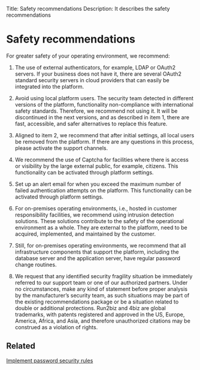 Title: Safety recommendations
Description: It describes the safety recommendations

# Safety recommendations

For greater safety of your operating environment, we recommend:

1. The use of external authenticators, for example, LDAP or OAuth2 servers. If your business does not have it, there are several OAuth2 standard security servers in cloud providers that can easily be integrated into the platform.

2. Avoid using local platform users. The security team detected in different versions of the platform, functionality non-compliance with international safety standards. Therefore, we recommend not using it. It will be discontinued in the next versions, and as described in item 1, there are fast, accessible, and safer alternatives to replace this feature.

3. Aligned to item 2, we recommend that after initial settings, all local users be removed from the platform. If there are any questions in this process, please activate the support channels.

4. We recommend the use of Captcha for facilities where there is access or visibility by the large external public, for example, citizens. This functionality can be activated through platform settings. 

5. Set up an alert email for when you exceed the maximum number of failed authentication attempts on the platform. This functionality can be activated through platform settings.

6. For on-premises operating environments, i.e., hosted in customer responsibility facilities, we recommend using intrusion detection solutions. These solutions contribute to the safety of the operational environment as a whole. They are external to the platform, need to be acquired, implemented, and maintained by the customer.

7. Still, for on-premises operating environments, we recommend that all infrastructure components that support the platform, including the database server and the application server, have regular password change routines.

8. We request that any identified security fragility situation be immediately referred to our support team or one of our authorized partners. Under no circumstances, make any kind of statement before proper analysis by the manufacturer’s security team, as such situations may be part of the existing recommendations package or be a situation related to double or additional protections. Run2biz and 4biz are global trademarks, with patents registered and approved in the US, Europe, America, Africa, and Asia, and therefore unauthorized citations may be construed as a violation of rights.


## Related

[Implement password security rules](/en-us/4biz-helium/platform-administration/security/implement-password-security-rules.html)
